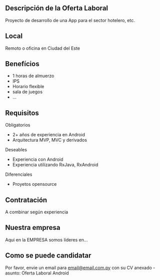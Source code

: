## Descripción de la Oferta Laboral

Proyecto de desarrollo de una App para el sector hotelero, etc.

## Local

Remoto o oficina en Ciudad del Este

## Benefícios

- 1 horas de almuerzo
- IPS
- Horario flexible
- sala de juegos
- ...

## Requisitos

Obligatorios
- 2+ años de experiencia en Android
- Arquitectura MVP, MVC y derivados

Deseables
- Experiencia con Android
- Experiencia utilizando RxJava, RxAndroid

Diferenciales
- Proyetos opensource

## Contratación

A combinar según experiencia

## Nuestra empresa

Aqui en la EMPRESA somos líderes en...

## Como se puede candidatar

Por favor, envie un email para email@email.com.py con su CV anexado - asunto: Oferta Laboral Android
